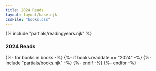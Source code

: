 ```yaml
---
title: 2024 Reads
layout: layout/base.njk
cssFile: "books.css"
---
```


{% include "partials/readingyears.njk" %}

<div class="textbox">
<h3>2024 Reads</h3>
  <div class="bookgallery">
    {%- for books in books -%}
      {%- if books.readdate == "2024" -%} 
        {%- include "partials/books.njk" -%}
      {%- endif -%}
    {%- endfor -%}
    </div>
</div>

</div>
</div>
